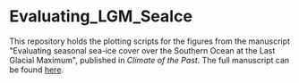 # Evaluating_LGM_SeaIce

This repository holds the plotting scripts for the figures from the manuscript "Evaluating seasonal sea-ice cover over the Southern Ocean at the Last Glacial Maximum", published in *Climate of the Past*. The full manuscript can be found [here](https://cp.copernicus.org/articles/18/845/2022/).
